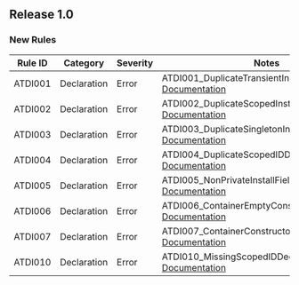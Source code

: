 ﻿## Release 1.0

### New Rules

Rule ID | Category | Severity | Notes
--------|----------|----------|-------
ATDI001  | Declaration  | Error    | ATDI001_DuplicateTransientInstallsAnalyzer, [Documentation](https://google.com)
ATDI002  | Declaration  | Error    | ATDI002_DuplicateScopedInstallsAnalyzer, [Documentation](https://google.com)
ATDI003  | Declaration  | Error    | ATDI003_DuplicateSingletonInstallsAnalyzer, [Documentation](https://google.com)
ATDI004  | Declaration  | Error    | ATDI004_DuplicateScopedIDDeclarationAnalyzer, [Documentation](https://google.com)
ATDI005  | Declaration  | Error    | ATDI005_NonPrivateInstallFieldAnalyzer, [Documentation](https://google.com)
ATDI006  | Declaration  | Error    | ATDI006_ContainerEmptyConstructorAnalyzer, [Documentation](https://google.com)
ATDI007  | Declaration  | Error    | ATDI007_ContainerConstructorTriggerAnalyzer, [Documentation](https://google.com)
ATDI010  | Declaration  | Error    | ATDI010_MissingScopedIDDeclarationAnalyzer, [Documentation](https://google.com)  